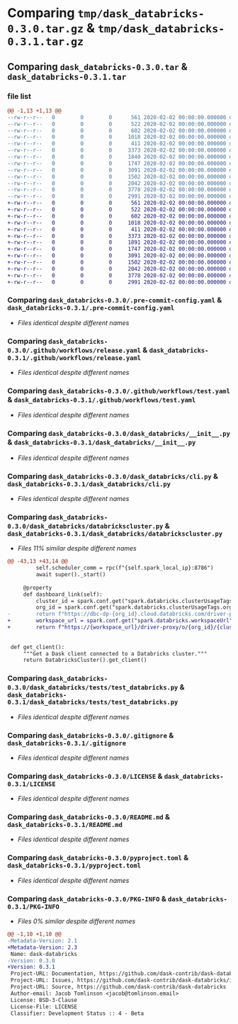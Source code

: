 # Comparing `tmp/dask_databricks-0.3.0.tar.gz` & `tmp/dask_databricks-0.3.1.tar.gz`

## Comparing `dask_databricks-0.3.0.tar` & `dask_databricks-0.3.1.tar`

### file list

```diff
@@ -1,13 +1,13 @@
--rw-r--r--   0        0        0      561 2020-02-02 00:00:00.000000 dask_databricks-0.3.0/.pre-commit-config.yaml
--rw-r--r--   0        0        0      522 2020-02-02 00:00:00.000000 dask_databricks-0.3.0/.github/workflows/release.yaml
--rw-r--r--   0        0        0      602 2020-02-02 00:00:00.000000 dask_databricks-0.3.0/.github/workflows/test.yaml
--rw-r--r--   0        0        0     1018 2020-02-02 00:00:00.000000 dask_databricks-0.3.0/dask_databricks/__init__.py
--rw-r--r--   0        0        0      411 2020-02-02 00:00:00.000000 dask_databricks-0.3.0/dask_databricks/_version.py
--rw-r--r--   0        0        0     3373 2020-02-02 00:00:00.000000 dask_databricks-0.3.0/dask_databricks/cli.py
--rw-r--r--   0        0        0     1840 2020-02-02 00:00:00.000000 dask_databricks-0.3.0/dask_databricks/databrickscluster.py
--rw-r--r--   0        0        0     1747 2020-02-02 00:00:00.000000 dask_databricks-0.3.0/dask_databricks/tests/test_databricks.py
--rw-r--r--   0        0        0     3091 2020-02-02 00:00:00.000000 dask_databricks-0.3.0/.gitignore
--rw-r--r--   0        0        0     1502 2020-02-02 00:00:00.000000 dask_databricks-0.3.0/LICENSE
--rw-r--r--   0        0        0     2042 2020-02-02 00:00:00.000000 dask_databricks-0.3.0/README.md
--rw-r--r--   0        0        0     3778 2020-02-02 00:00:00.000000 dask_databricks-0.3.0/pyproject.toml
--rw-r--r--   0        0        0     2991 2020-02-02 00:00:00.000000 dask_databricks-0.3.0/PKG-INFO
+-rw-r--r--   0        0        0      561 2020-02-02 00:00:00.000000 dask_databricks-0.3.1/.pre-commit-config.yaml
+-rw-r--r--   0        0        0      522 2020-02-02 00:00:00.000000 dask_databricks-0.3.1/.github/workflows/release.yaml
+-rw-r--r--   0        0        0      602 2020-02-02 00:00:00.000000 dask_databricks-0.3.1/.github/workflows/test.yaml
+-rw-r--r--   0        0        0     1018 2020-02-02 00:00:00.000000 dask_databricks-0.3.1/dask_databricks/__init__.py
+-rw-r--r--   0        0        0      411 2020-02-02 00:00:00.000000 dask_databricks-0.3.1/dask_databricks/_version.py
+-rw-r--r--   0        0        0     3373 2020-02-02 00:00:00.000000 dask_databricks-0.3.1/dask_databricks/cli.py
+-rw-r--r--   0        0        0     1891 2020-02-02 00:00:00.000000 dask_databricks-0.3.1/dask_databricks/databrickscluster.py
+-rw-r--r--   0        0        0     1747 2020-02-02 00:00:00.000000 dask_databricks-0.3.1/dask_databricks/tests/test_databricks.py
+-rw-r--r--   0        0        0     3091 2020-02-02 00:00:00.000000 dask_databricks-0.3.1/.gitignore
+-rw-r--r--   0        0        0     1502 2020-02-02 00:00:00.000000 dask_databricks-0.3.1/LICENSE
+-rw-r--r--   0        0        0     2042 2020-02-02 00:00:00.000000 dask_databricks-0.3.1/README.md
+-rw-r--r--   0        0        0     3778 2020-02-02 00:00:00.000000 dask_databricks-0.3.1/pyproject.toml
+-rw-r--r--   0        0        0     2991 2020-02-02 00:00:00.000000 dask_databricks-0.3.1/PKG-INFO
```

### Comparing `dask_databricks-0.3.0/.pre-commit-config.yaml` & `dask_databricks-0.3.1/.pre-commit-config.yaml`

 * *Files identical despite different names*

### Comparing `dask_databricks-0.3.0/.github/workflows/release.yaml` & `dask_databricks-0.3.1/.github/workflows/release.yaml`

 * *Files identical despite different names*

### Comparing `dask_databricks-0.3.0/.github/workflows/test.yaml` & `dask_databricks-0.3.1/.github/workflows/test.yaml`

 * *Files identical despite different names*

### Comparing `dask_databricks-0.3.0/dask_databricks/__init__.py` & `dask_databricks-0.3.1/dask_databricks/__init__.py`

 * *Files identical despite different names*

### Comparing `dask_databricks-0.3.0/dask_databricks/cli.py` & `dask_databricks-0.3.1/dask_databricks/cli.py`

 * *Files identical despite different names*

### Comparing `dask_databricks-0.3.0/dask_databricks/databrickscluster.py` & `dask_databricks-0.3.1/dask_databricks/databrickscluster.py`

 * *Files 11% similar despite different names*

```diff
@@ -43,13 +43,14 @@
         self.scheduler_comm = rpc(f"{self.spark_local_ip}:8786")
         await super()._start()
 
     @property
     def dashboard_link(self):
         cluster_id = spark.conf.get("spark.databricks.clusterUsageTags.clusterId")
         org_id = spark.conf.get("spark.databricks.clusterUsageTags.orgId")
-        return f"https://dbc-dp-{org_id}.cloud.databricks.com/driver-proxy/o/{org_id}/{cluster_id}/8087/status"
+        workspace_url = spark.conf.get("spark.databricks.workspaceUrl")
+        return f"https://{workspace_url}/driver-proxy/o/{org_id}/{cluster_id}/8087/status"
 
 
 def get_client():
     """Get a Dask client connected to a Databricks cluster."""
     return DatabricksCluster().get_client()
```

### Comparing `dask_databricks-0.3.0/dask_databricks/tests/test_databricks.py` & `dask_databricks-0.3.1/dask_databricks/tests/test_databricks.py`

 * *Files identical despite different names*

### Comparing `dask_databricks-0.3.0/.gitignore` & `dask_databricks-0.3.1/.gitignore`

 * *Files identical despite different names*

### Comparing `dask_databricks-0.3.0/LICENSE` & `dask_databricks-0.3.1/LICENSE`

 * *Files identical despite different names*

### Comparing `dask_databricks-0.3.0/README.md` & `dask_databricks-0.3.1/README.md`

 * *Files identical despite different names*

### Comparing `dask_databricks-0.3.0/pyproject.toml` & `dask_databricks-0.3.1/pyproject.toml`

 * *Files identical despite different names*

### Comparing `dask_databricks-0.3.0/PKG-INFO` & `dask_databricks-0.3.1/PKG-INFO`

 * *Files 0% similar despite different names*

```diff
@@ -1,10 +1,10 @@
-Metadata-Version: 2.1
+Metadata-Version: 2.3
 Name: dask-databricks
-Version: 0.3.0
+Version: 0.3.1
 Project-URL: Documentation, https://github.com/dask-contrib/dask-databricks#readme
 Project-URL: Issues, https://github.com/dask-contrib/dask-databricks/issues
 Project-URL: Source, https://github.com/dask-contrib/dask-databricks
 Author-email: Jacob Tomlinson <jacob@tomlinson.email>
 License: BSD-3-Clause
 License-File: LICENSE
 Classifier: Development Status :: 4 - Beta
```

